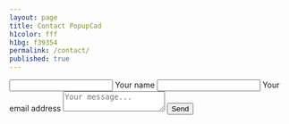 ```yaml
---
layout: page
title: Contact PopupCad
h1color: fff
h1bg: f39354
permalink: /contact/
published: true
---
```


<form action="//formspree.io/{{site.contact_email}}" method="POST">
  <input type='hidden' name='form_name' value='contact form' />

  <span class="input">
    <input type="text" name="name" value="" class="input__field">
    <label class="input__label">
      <span class="input__label-content">Your name</span>
    </label>
  </span>
    
  <span class="input">
    <input type="text" name="_replyto" value="" class="input__field">
    <label class="input__label">
      <span class="input__label-content">Your email address</span>
    </label>
  </span>

  <textarea name="message" placeholder="Your message..."></textarea>

  <input type='hidden' name='_next' value='{{ site.simpleform_redirect }}' />
  <input type='hidden' name='_subject' value='contact form' />
  <input type='text' name='_gotcha' value='' style="display:none"/>
  <input type='submit' value='Send' class="btn btn-1 black"/>
</form>

